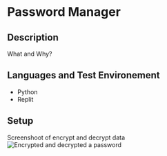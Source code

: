 # Password Manager 
## Description
What and Why?

## Languages and Test Environement
- Python
- Replit

## Setup
Screenshoot of encrypt and decrypt data</br>
![Encrypted and decrypted a password](https://github.com/user-attachments/assets/80d59e36-78de-4c7b-904c-a0ac15d4c5c9)
